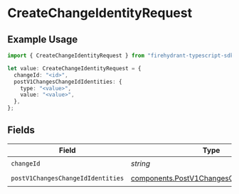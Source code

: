 # CreateChangeIdentityRequest

## Example Usage

```typescript
import { CreateChangeIdentityRequest } from "firehydrant-typescript-sdk/models/operations";

let value: CreateChangeIdentityRequest = {
  changeId: "<id>",
  postV1ChangesChangeIdIdentities: {
    type: "<value>",
    value: "<value>",
  },
};
```

## Fields

| Field                                                                                                    | Type                                                                                                     | Required                                                                                                 | Description                                                                                              |
| -------------------------------------------------------------------------------------------------------- | -------------------------------------------------------------------------------------------------------- | -------------------------------------------------------------------------------------------------------- | -------------------------------------------------------------------------------------------------------- |
| `changeId`                                                                                               | *string*                                                                                                 | :heavy_check_mark:                                                                                       | N/A                                                                                                      |
| `postV1ChangesChangeIdIdentities`                                                                        | [components.PostV1ChangesChangeIdIdentities](../../models/components/postv1changeschangeididentities.md) | :heavy_check_mark:                                                                                       | N/A                                                                                                      |